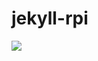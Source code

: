 # jekyll-rpi
<img src='http://jenkins.dev.codexatomos.org/job/docker-rpi/job/Jekyll-rpi/job/jekyll-rpi/badge/icon?style=plastic'></a>
